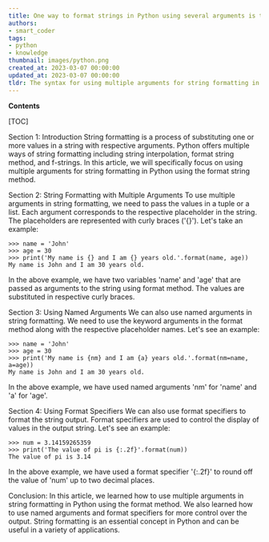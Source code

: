 ```yaml
---
title: One way to format strings in Python using several arguments is to use the syntax of '%s ... %s'
authors:
- smart_coder
tags:
- python
- knowledge
thumbnail: images/python.png
created_at: 2023-03-07 00:00:00
updated_at: 2023-03-07 00:00:00
tldr: The syntax for using multiple arguments for string formatting in Python is to use the % operator with the appropriate number and type of placeholders separated by commas.
---
```


**Contents**

[TOC]

Section 1: Introduction
String formatting is a process of substituting one or more values in a string with respective arguments. Python offers multiple ways of string formatting including string interpolation, format string method, and f-strings. In this article, we will specifically focus on using multiple arguments for string formatting in Python using the format string method.

Section 2: String Formatting with Multiple Arguments
To use multiple arguments in string formatting, we need to pass the values in a tuple or a list. Each argument corresponds to the respective placeholder in the string. The placeholders are represented with curly braces ('{}'). Let's take an example:

```
>>> name = 'John'
>>> age = 30
>>> print('My name is {} and I am {} years old.'.format(name, age))
My name is John and I am 30 years old.
```

In the above example, we have two variables 'name' and 'age' that are passed as arguments to the string using format method. The values are substituted in respective curly braces.

Section 3: Using Named Arguments
We can also use named arguments in string formatting. We need to use the keyword arguments in the format method along with the respective placeholder names. Let's see an example:

```
>>> name = 'John'
>>> age = 30
>>> print('My name is {nm} and I am {a} years old.'.format(nm=name, a=age))
My name is John and I am 30 years old.
```

In the above example, we have used named arguments 'nm' for 'name' and 'a' for 'age'.

Section 4: Using Format Specifiers
We can also use format specifiers to format the string output. Format specifiers are used to control the display of values in the output string. Let's see an example:

```
>>> num = 3.14159265359
>>> print('The value of pi is {:.2f}'.format(num))
The value of pi is 3.14
```

In the above example, we have used a format specifier '{:.2f}' to round off the value of 'num' up to two decimal places.

Conclusion:
In this article, we learned how to use multiple arguments in string formatting in Python using the format method. We also learned how to use named arguments and format specifiers for more control over the output. String formatting is an essential concept in Python and can be useful in a variety of applications.
